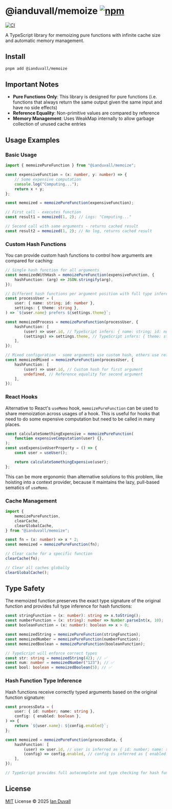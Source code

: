 # @ianduvall/memoize [![npm](https://img.shields.io/npm/v/@ianduvall/memoize.svg)](https://npmjs.com/package/@ianduvall/memoize)

[![CI](https://github.com/ianduvall/memoize/actions/workflows/ci.yml/badge.svg)](https://github.com/ianduvall/memoize/actions/workflows/ci.yml)

A TypeScript library for memoizing pure functions with infinite cache size and automatic memory management.

## Install

```bash
pnpm add @ianduvall/memoize
```

## Important Notes

- **Pure Functions Only**: This library is designed for pure functions (i.e. functions that always return the same output given the same input and have no side effects)
- **Reference Equality**: Non-primitive values are compared by reference
- **Memory Management**: Uses WeakMap internally to allow garbage collection of unused cache entries

## Usage Examples

### Basic Usage

```ts
import { memoizePureFunction } from "@ianduvall/memoize";

const expensiveFunction = (x: number, y: number) => {
	// Some expensive computation
	console.log("Computing...");
	return x + y;
};

const memoized = memoizePureFunction(expensiveFunction);

// First call - executes function
const result1 = memoized(1, 2); // Logs: "Computing..."

// Second call with same arguments - returns cached result
const result2 = memoized(1, 2); // No log, returns cached result
```

### Custom Hash Functions

You can provide custom hash functions to control how arguments are compared for caching:

```ts
// Single hash function for all arguments
const memoizedWithHash = memoizePureFunction(expensiveFunction, {
	hashFunction: (arg) => JSON.stringify(arg),
});

// Different hash functions per argument position with full type inference
const processUser = (
	user: { name: string; id: number },
	settings: { theme: string },
) => `${user.name} prefers ${settings.theme}`;

const memoizedProcess = memoizePureFunction(processUser, {
	hashFunction: [
		(user) => user.id, // TypeScript infers: { name: string; id: number }
		(settings) => settings.theme, // TypeScript infers: { theme: string }
	],
});

// Mixed configuration - some arguments use custom hash, others use reference equality
const memoizedMixed = memoizePureFunction(processUser, {
	hashFunction: [
		(user) => user.id, // Custom hash for first argument
		undefined, // Reference equality for second argument
	],
});
```

### React Hooks

Alternative to React's `useMemo` hook, `memoizePureFunction` can be used to share memoization across usages of a hook. This is useful for hooks that need to do some expensive computation but need to be called in many places.

```ts
const calculateSomethingExpensive = memoizePureFunction(
	function expensiveComputation(user) {},
);
const useExpensiveUserProperty = () => {
	const user = useUser();

	return calculateSomethingExpensive(user);
};
```

This can be more ergonomic than alternative solutions to this problem, like hoisting into a context provider, because it maintains the lazy, pull-based sematics of `useMemo`.

### Cache Management

```ts
import {
	memoizePureFunction,
	clearCache,
	clearGlobalCache,
} from "@ianduvall/memoize";

const fn = (x: number) => x * 2;
const memoized = memoizePureFunction(fn);

// Clear cache for a specific function
clearCache(fn);

// Clear all caches globally
clearGlobalCache();
```

## Type Safety

The memoized function preserves the exact type signature of the original function and provides full type inference for hash functions:

```ts
const stringFunction = (x: number): string => x.toString();
const numberFunction = (x: string): number => Number.parseInt(x, 10);
const booleanFunction = (x: number): boolean => x > 0;

const memoizedString = memoizePureFunction(stringFunction);
const memoizedNumber = memoizePureFunction(numberFunction);
const memoizedBoolean = memoizePureFunction(booleanFunction);

// TypeScript will enforce correct types
const str: string = memoizedString(42); // ✅
const num: number = memoizedNumber("123"); // ✅
const bool: boolean = memoizedBoolean(5); // ✅
```

### Hash Function Type Inference

Hash functions receive correctly typed arguments based on the original function signature:

```ts
const processData = (
	user: { id: number; name: string },
	config: { enabled: boolean },
) => {
	return `${user.name}: ${config.enabled}`;
};

const memoized = memoizePureFunction(processData, {
	hashFunction: [
		(user) => user.id, // user is inferred as { id: number; name: string }
		(config) => config.enabled, // config is inferred as { enabled: boolean }
	],
});

// TypeScript provides full autocomplete and type checking for hash function parameters
```

## License

[MIT](./LICENSE) License © 2025 [Ian Duvall](https://github.com/ianduvall)
